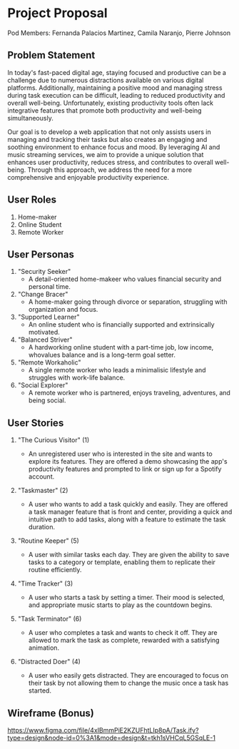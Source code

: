 # Project Proposal

Pod Members: Fernanda Palacios Martinez, Camila Naranjo, Pierre Johnson

## Problem Statement

In today's fast-paced digital age, staying focused and productive can be a challenge due to numerous distractions available on various digital platforms. Additionally, maintaining a positive mood and managing stress during task execution can be difficult, leading to reduced productivity and overall well-being. Unfortunately, existing productivity tools often lack integrative features that promote both productivity and well-being simultaneously.

Our goal is to develop a web application that not only assists users in managing and tracking their tasks but also creates an engaging and soothing environment to enhance focus and mood. By leveraging AI and music streaming services, we aim to provide a unique solution that enhances user productivity, reduces stress, and contributes to overall well-being. Through this approach, we address the need for a more comprehensive and enjoyable productivity experience.

## User Roles

1. Home-maker
2. Online Student
3. Remote Worker

## User Personas

1. "Security Seeker"
   - A detail-oriented home-makeer who values financial security and personal time.
2. "Change Bracer"
   - A home-maker going through divorce or separation, struggling with organization and focus.
3. "Supported Learner"
   - An online student who is financially supported and extrinsically motivated.
4. "Balanced Striver"
   - A hardworking online student with a part-time job, low income, whovalues balance and is a long-term goal setter. 
5. "Remote Workaholic"
   - A single remote worker who leads a minimalisic lifestyle and struggles with work-life balance.
6. "Social Explorer"
   - A remote worker who is partnered, enjoys traveling, adventures, and being social.


## User Stories

1. "The Curious Visitor" (1)
   - An unregistered user who is interested in the site and wants to explore its features. They are offered a demo showcasing the app's productivity features and prompted to link or sign up for a Spotify account.

2. "Taskmaster" (2)
   - A user who wants to add a task quickly and easily. They are offered a task manager feature that is front and center, providing a quick and intuitive path to add tasks, along with a feature to estimate the task duration.

3. "Routine Keeper" (5)
   - A user with similar tasks each day. They are given the ability to save tasks to a category or template, enabling them to replicate their routine efficiently.

4. "Time Tracker" (3)
   - A user who starts a task by setting a timer. Their mood is selected, and appropriate music starts to play as the countdown begins.

5. "Task Terminator" (6)
    - A user who completes a task and wants to check it off. They are allowed to mark the task as complete, rewarded with a satisfying animation.

6. "Distracted Doer" (4)
    - A user who easily gets distracted. They are encouraged to focus on their task by not allowing them to change the music once a task has started.



## Wireframe (Bonus)

https://www.figma.com/file/4xIBmmPiE2KZUFhtLIp8pA/Task.ify?type=design&node-id=0%3A1&mode=design&t=tkh1sVHCqL5GSqLE-1
